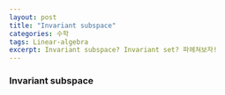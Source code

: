 ```yaml
---
layout: post
title: "Invariant subspace"
categories: 수학
tags: Linear-algebra
excerpt: Invariant subspace? Invariant set? 파헤쳐보자!
---
```


### Invariant subspace

